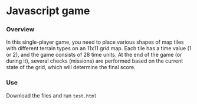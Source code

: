 # Javascript game

### Overview
In this single-player game, you need to place various shapes of map tiles with different terrain types on an 11x11 grid map. Each tile has a time value (1 or 2), and the game consists of 28 time units. At the end of the game (or during it), several checks (missions) are performed based on the current state of the grid, which will determine the final score.

### Use
Download the files and run `test.html`
